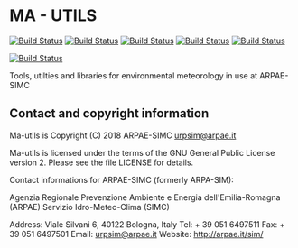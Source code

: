 # MA - UTILS

[![Build Status](https://badges.herokuapp.com/travis/ARPA-SIMC/ma_utils?branch=master&env=DOCKER_IMAGE=centos:7&label=centos7)](https://travis-ci.org/ARPA-SIMC/ma_utils)
[![Build Status](https://badges.herokuapp.com/travis/ARPA-SIMC/ma_utils?branch=master&env=DOCKER_IMAGE=fedora:28&label=fedora28)](https://travis-ci.org/ARPA-SIMC/ma_utils)
[![Build Status](https://badges.herokuapp.com/travis/ARPA-SIMC/ma_utils?branch=master&env=DOCKER_IMAGE=fedora:29&label=fedora29)](https://travis-ci.org/ARPA-SIMC/ma_utils)
[![Build Status](https://badges.herokuapp.com/travis/ARPA-SIMC/ma_utils?branch=master&env=DOCKER_IMAGE=fedora:30&label=fedora30)](https://travis-ci.org/ARPA-SIMC/ma_utils)
[![Build Status](https://badges.herokuapp.com/travis/ARPA-SIMC/ma_utils?branch=master&env=DOCKER_IMAGE=fedora:rawhide&label=fedorarawhide)](https://travis-ci.org/ARPA-SIMC/ma_utils)

[![Build Status](https://copr.fedorainfracloud.org/coprs/simc/stable/package/ma_utils/status_image/last_build.png)](https://copr.fedorainfracloud.org/coprs/simc/stable/package/ma_utils/)

Tools, utilties and libraries for environmental meteorology
in use at ARPAE-SIMC

## Contact and copyright information

Ma-utils is Copyright (C) 2018  ARPAE-SIMC <urpsim@arpae.it>

Ma-utils is licensed under the terms of the GNU General Public License version
2.  Please see the file LICENSE for details.

Contact informations for ARPAE-SIMC (formerly ARPA-SIM):

  Agenzia Regionale Prevenzione Ambiente e Energia dell'Emilia-Romagna (ARPAE)
  Servizio Idro-Meteo-Clima (SIMC)

  Address: Viale Silvani 6, 40122 Bologna, Italy
  Tel: + 39 051 6497511
  Fax: + 39 051 6497501
  Email: urpsim@arpae.it
  Website: http://arpae.it/sim/
